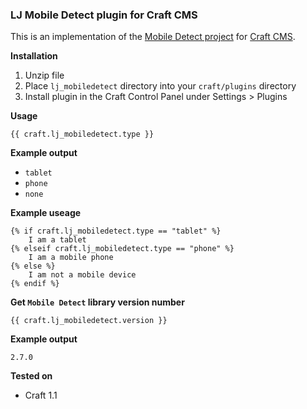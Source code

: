 ### LJ Mobile Detect plugin for Craft CMS

This is an implementation of the [Mobile Detect project](https://github.com/serbanghita/Mobile-Detect) for [Craft CMS](http://buildwithcraft.com).

**Installation**

1. Unzip file 
2. Place `lj_mobiledetect` directory into your `craft/plugins` directory
3. Install plugin in the Craft Control Panel under Settings > Plugins

**Usage**

    {{ craft.lj_mobiledetect.type }}

**Example output**

+ `tablet`
+ `phone`
+ `none`

**Example useage**

    {% if craft.lj_mobiledetect.type == "tablet" %} 
        I am a tablet
    {% elseif craft.lj_mobiledetect.type == "phone" %} 
        I am a mobile phone
    {% else %}
        I am not a mobile device
    {% endif %}

**Get `Mobile Detect` library version number**

    {{ craft.lj_mobiledetect.version }}

**Example output**

    2.7.0

**Tested on**

+ Craft 1.1